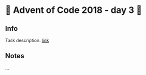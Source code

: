 # 🎄 Advent of Code 2018 - day 3 🎄

## Info

Task description: [link](https://adventofcode.com/2018/day/3)

## Notes

...
